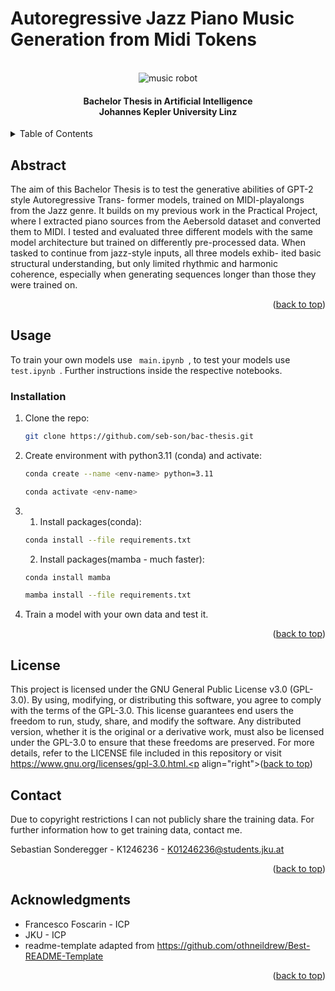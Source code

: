 # Autoregressive Jazz Piano Music Generation from Midi Tokens

<!-- PROJECT LOGO -->
<br />
<div align="center">
  <img title="(C) https://www.analyticsvidhya.com/blog/2020/01/how-to-perform-automatic-music-generation/" alt="music robot" src="https://cdn.analyticsvidhya.com/wp-content/uploads/2020/01/auto-music-.jpg" >

  <h4 align="center">
    Bachelor Thesis in Artificial Intelligence <br> Johannes Kepler University Linz <br>
    

  </p>
</div>



<!-- TABLE OF CONTENTS -->
<details>
  <summary>Table of Contents</summary>
  <ol>
    <li>
      <a href="#about-the-project">Abstract</a>
    </li>
    <li>
      <a href="#getting-started">Usage</a>
      <ul>
        <li><a href="#installation">Installation</a></li>
      </ul>
    </li>
    <li><a href="#license">License</a></li>
    <li><a href="#contact">Contact</a></li>
    <li><a href="#acknowledgments">Acknowledgments</a></li>
  </ol>
</details>



<!-- ABOUT THE PROJECT -->
## Abstract


The aim of this Bachelor Thesis is to test the generative abilities of GPT-2 style Autoregressive Trans-
former models, trained on MIDI-playalongs from the Jazz genre. It builds on my previous work in the
Practical Project, where I extracted piano sources from the Aebersold dataset and converted them to
MIDI. I tested and evaluated three different models with the same model architecture but trained on
differently pre-processed data. When tasked to continue from jazz-style inputs, all three models exhib-
ited basic structural understanding, but only limited rhythmic and harmonic coherence, especially when
generating sequences longer than those they were trained on. 
<p align="right">(<a href="#readme-top">back to top</a>)</p>



<!-- GETTING STARTED -->
## Usage

To train your own models use <code> main.ipynb </code>, to test your models use <code> test.ipynb </code>.
Further instructions inside the respective notebooks.


### Installation


1. Clone the repo:
   ```sh
   git clone https://github.com/seb-son/bac-thesis.git
   ```
2. Create environment with python3.11 (conda) and activate:
   ```sh
   conda create --name <env-name> python=3.11
   ```
   ```sh
   conda activate <env-name>
   ```
3. 1. Install packages(conda):
   ```sh
   conda install --file requirements.txt
   ```
   2. Install packages(mamba - much faster):
   ```sh
   conda install mamba
   ```
   ```sh
   mamba install --file requirements.txt
   ```
4. Train a model with your own data and test it.

<p align="right">(<a href="#readme-top">back to top</a>)</p>




<!-- LICENSE -->
## License
This project is licensed under the GNU General Public License v3.0 (GPL-3.0). By using, modifying, or distributing this software, you agree to comply with the terms of the GPL-3.0. This license guarantees end users the freedom to run, study, share, and modify the software. Any distributed version, whether it is the original or a derivative work, must also be licensed under the GPL-3.0 to ensure that these freedoms are preserved. For more details, refer to the LICENSE file included in this repository or visit https://www.gnu.org/licenses/gpl-3.0.html.<p align="right">(<a href="#readme-top">back to top</a>)</p>



<!-- CONTACT -->
## Contact

Due to copyright restrictions I can not publicly share the training data. 
For further information how to get training data, contact me.

Sebastian Sonderegger - K1246236 - K01246236@students.jku.at


<p align="right">(<a href="#readme-top">back to top</a>)</p>



<!-- ACKNOWLEDGMENTS -->
## Acknowledgments

* Francesco Foscarin - ICP
* JKU - ICP 
* readme-template adapted from https://github.com/othneildrew/Best-README-Template

<p align="right">(<a href="#readme-top">back to top</a>)</p>





